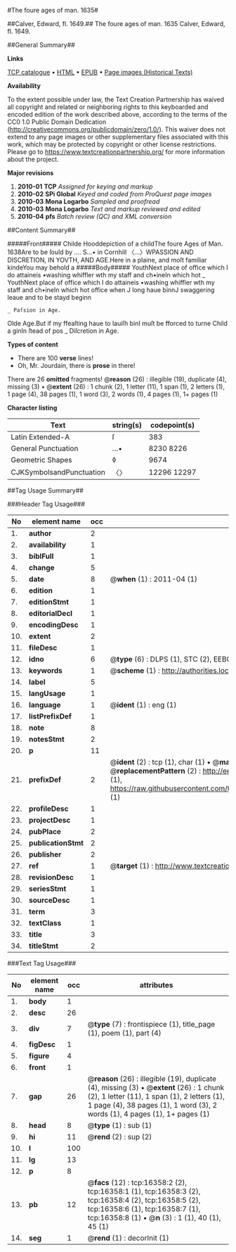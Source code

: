 #The foure ages of man. 1635#

##Calver, Edward, fl. 1649.##
The foure ages of man. 1635
Calver, Edward, fl. 1649.

##General Summary##

**Links**

[TCP catalogue](http://www.ota.ox.ac.uk/tcp/)  • 
[HTML](http://tei.it.ox.ac.uk/tcp/Texts-HTML/free/A09/A09405.html)  • 
[EPUB](http://tei.it.ox.ac.uk/tcp/Texts-EPUB/free/A09/A09405.epub) • 
[Page images (Historical Texts)](https://historicaltexts.jisc.ac.uk/eebo-99851102e)

**Availability**

To the extent possible under law, the Text Creation Partnership has waived all copyright and related or neighboring rights to this keyboarded and encoded edition of the work described above, according to the terms of the CC0 1.0 Public Domain Dedication (http://creativecommons.org/publicdomain/zero/1.0/). This waiver does not extend to any page images or other supplementary files associated with this work, which may be protected by copyright or other license restrictions. Please go to https://www.textcreationpartnership.org/ for more information about the project.

**Major revisions**

1. __2010-01__ __TCP__ *Assigned for keying and markup*
1. __2010-02__ __SPi Global__ *Keyed and coded from ProQuest page images*
1. __2010-03__ __Mona Logarbo__ *Sampled and proofread*
1. __2010-03__ __Mona Logarbo__ *Text and markup reviewed and edited*
1. __2010-04__ __pfs__ *Batch review (QC) and XML conversion*

##Content Summary##

#####Front#####
Childe Hooddepiction of a childThe foure Ages of Man. 1638Are to be ſould by …. S…• in Cornhill 〈…〉WPASSION AND DISCRETION, IN YOVTH, AND AGE.Here in a plaine, and moſt familiar kindeYou may behold a 
#####Body#####
YouthNext place of office which I do attaineis •washing whiffler wth my staff and ch•ineIn which hot
    _ YouthNext place of office which I do attaineis •washing whiffler wth my staff and ch•ineIn which hot office when J long haue binnJ swaggering leaue and to be stayd beginn

    _ Paſsion in Age.
Olde Age.But if my ffeaſting haue to lauiſh binI muſt be fforced to turne Child a ginIn ſtead of pos
    _ Diſcretion in Age.

**Types of content**

  * There are 100 **verse** lines!
  * Oh, Mr. Jourdain, there is **prose** in there!

There are 26 **omitted** fragments! 
 @__reason__ (26) : illegible (19), duplicate (4), missing (3)  •  @__extent__ (26) : 1 chunk (2), 1 letter (11), 1 span (1), 2 letters (1), 1 page (4), 38 pages (1), 1 word (3), 2 words (1), 4 pages (1), 1+ pages (1)

**Character listing**


|Text|string(s)|codepoint(s)|
|---|---|---|
|Latin Extended-A|ſ|383|
|General Punctuation|…•|8230 8226|
|Geometric Shapes|◊|9674|
|CJKSymbolsandPunctuation|〈〉|12296 12297|

##Tag Usage Summary##

###Header Tag Usage###

|No|element name|occ|attributes|
|---|---|---|---|
|1.|__author__|2||
|2.|__availability__|1||
|3.|__biblFull__|1||
|4.|__change__|5||
|5.|__date__|8| @__when__ (1) : 2011-04 (1)|
|6.|__edition__|1||
|7.|__editionStmt__|1||
|8.|__editorialDecl__|1||
|9.|__encodingDesc__|1||
|10.|__extent__|2||
|11.|__fileDesc__|1||
|12.|__idno__|6| @__type__ (6) : DLPS (1), STC (2), EEBO-CITATION (1), PROQUEST (1), VID (1)|
|13.|__keywords__|1| @__scheme__ (1) : http://authorities.loc.gov/ (1)|
|14.|__label__|5||
|15.|__langUsage__|1||
|16.|__language__|1| @__ident__ (1) : eng (1)|
|17.|__listPrefixDef__|1||
|18.|__note__|8||
|19.|__notesStmt__|2||
|20.|__p__|11||
|21.|__prefixDef__|2| @__ident__ (2) : tcp (1), char (1)  •  @__matchPattern__ (2) : ([0-9\-]+):([0-9IVX]+) (1), (.+) (1)  •  @__replacementPattern__ (2) : http://eebo.chadwyck.com/downloadtiff?vid=$1&page=$2 (1), https://raw.githubusercontent.com/textcreationpartnership/Texts/master/tcpchars.xml#$1 (1)|
|22.|__profileDesc__|1||
|23.|__projectDesc__|1||
|24.|__pubPlace__|2||
|25.|__publicationStmt__|2||
|26.|__publisher__|2||
|27.|__ref__|1| @__target__ (1) : http://www.textcreationpartnership.org/docs/. (1)|
|28.|__revisionDesc__|1||
|29.|__seriesStmt__|1||
|30.|__sourceDesc__|1||
|31.|__term__|3||
|32.|__textClass__|1||
|33.|__title__|3||
|34.|__titleStmt__|2||


###Text Tag Usage###

|No|element name|occ|attributes|
|---|---|---|---|
|1.|__body__|1||
|2.|__desc__|26||
|3.|__div__|7| @__type__ (7) : frontispiece (1), title_page (1), poem (1), part (4)|
|4.|__figDesc__|1||
|5.|__figure__|4||
|6.|__front__|1||
|7.|__gap__|26| @__reason__ (26) : illegible (19), duplicate (4), missing (3)  •  @__extent__ (26) : 1 chunk (2), 1 letter (11), 1 span (1), 2 letters (1), 1 page (4), 38 pages (1), 1 word (3), 2 words (1), 4 pages (1), 1+ pages (1)|
|8.|__head__|8| @__type__ (1) : sub (1)|
|9.|__hi__|11| @__rend__ (2) : sup (2)|
|10.|__l__|100||
|11.|__lg__|13||
|12.|__p__|8||
|13.|__pb__|12| @__facs__ (12) : tcp:16358:2 (2), tcp:16358:1 (1), tcp:16358:3 (2), tcp:16358:4 (2), tcp:16358:5 (2), tcp:16358:6 (1), tcp:16358:7 (1), tcp:16358:8 (1)  •  @__n__ (3) : 1 (1), 40 (1), 45 (1)|
|14.|__seg__|1| @__rend__ (1) : decorInit (1)|
